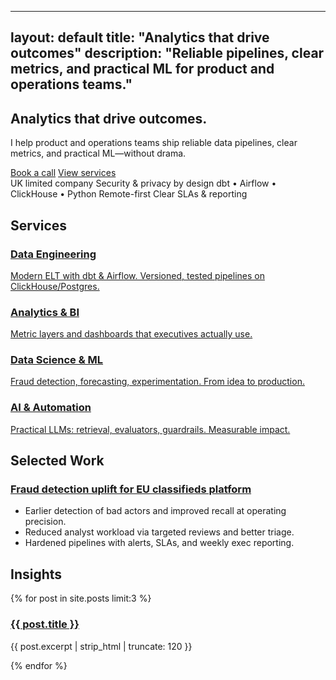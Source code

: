 
---
layout: default
title: "Analytics that drive outcomes"
description: "Reliable pipelines, clear metrics, and practical ML for product and operations teams."
---

<section id="hero" class="container mx-auto px-6 py-24">
  <h1 class="text-5xl md:text-6xl font-semibold leading-tight">Analytics that drive outcomes.</h1>
  <p class="mt-4 text-lg max-w-2xl">
    I help product and operations teams ship reliable data pipelines, clear metrics, and practical ML—without drama.
  </p>
  <div class="mt-8 flex gap-4">
    <a href="/contact/" class="px-5 py-3 bg-brandblue text-white rounded-xl">Book a call</a>
    <a href="/services/" class="px-5 py-3 border rounded-xl">View services</a>
  </div>
</section>

<section class="bg-white/5">
  <div class="container mx-auto px-6 py-6 text-xs md:text-sm flex flex-wrap gap-x-6 gap-y-2 items-center">
    <span class="opacity-90">UK limited company</span>
    <span class="opacity-90">Security & privacy by design</span>
    <span class="opacity-90">dbt • Airflow • ClickHouse • Python</span>
    <span class="opacity-90">Remote-first</span>
    <span class="opacity-90">Clear SLAs & reporting</span>
  </div>
</section>

<section class="container mx-auto px-6 py-20">
  <h2 class="text-3xl font-semibold mb-6">Services</h2>
  <div class="grid md:grid-cols-2 lg:grid-cols-3 gap-6">
    <a href="/services/data-engineering/" class="p-6 rounded-2xl border border-white/10 hover:border-brandblue transition block">
      <h3 class="font-semibold mb-2">Data Engineering</h3>
      <p class="text-sm opacity-90">Modern ELT with dbt & Airflow. Versioned, tested pipelines on ClickHouse/Postgres.</p>
    </a>
    <a href="/services/analytics-bi/" class="p-6 rounded-2xl border border-white/10 hover:border-brandblue transition block">
      <h3 class="font-semibold mb-2">Analytics & BI</h3>
      <p class="text-sm opacity-90">Metric layers and dashboards that executives actually use.</p>
    </a>
    <a href="/services/data-science-ml/" class="p-6 rounded-2xl border border-white/10 hover:border-brandblue transition block">
      <h3 class="font-semibold mb-2">Data Science & ML</h3>
      <p class="text-sm opacity-90">Fraud detection, forecasting, experimentation. From idea to production.</p>
    </a>
    <a href="/services/ai-automation/" class="p-6 rounded-2xl border border-white/10 hover:border-brandblue transition block">
      <h3 class="font-semibold mb-2">AI & Automation</h3>
      <p class="text-sm opacity-90">Practical LLMs: retrieval, evaluators, guardrails. Measurable impact.</p>
    </a>
  </div>
</section>

<section class="container mx-auto px-6 py-20">
  <h2 class="text-3xl font-semibold mb-6">Selected Work</h2>
  <div class="p-6 rounded-2xl border border-white/10">
    <h3 class="font-semibold"><a href="/work/fraud-detection-eu-classifieds/">Fraud detection uplift for EU classifieds platform</a></h3>
    <ul class="list-disc ml-5 mt-2 text-sm opacity-90 space-y-1">
      <li>Earlier detection of bad actors and improved recall at operating precision.</li>
      <li>Reduced analyst workload via targeted reviews and better triage.</li>
      <li>Hardened pipelines with alerts, SLAs, and weekly exec reporting.</li>
    </ul>
  </div>
</section>

<section class="container mx-auto px-6 py-20">
  <h2 class="text-3xl font-semibold mb-6">Insights</h2>
  <div class="grid md:grid-cols-3 gap-6">
    {% for post in site.posts limit:3 %}
      <article class="p-6 rounded-2xl border border-white/10">
        <h3 class="font-semibold mb-2"><a href="{{ post.url }}">{{ post.title }}</a></h3>
        <p class="text-sm opacity-90">{{ post.excerpt | strip_html | truncate: 120 }}</p>
      </article>
    {% endfor %}
  </div>
</section>
